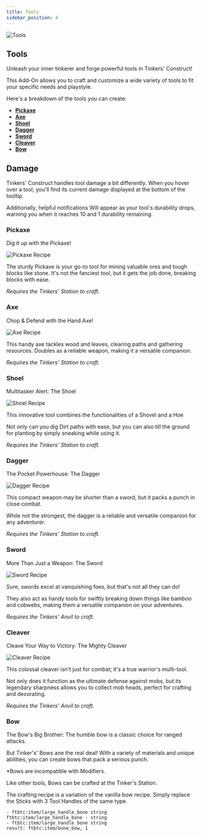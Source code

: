```yaml
---
title: Tools
sidebar_position: 4
---
```


![Tools](../../_assets/images/tinkers-tools.png)

## Tools

Unleash your inner tinkerer and forge powerful tools in Tinkers' Construct! 

This Add-On allows you to craft and customize a wide variety of tools to fit your specific needs and playstyle. 

Here's a breakdown of the tools you can create: 
 - [**Pickaxe**](./tools.md#pickaxe)
 - [**Axe**](./tools.md#axe)
 - [**Shoel**](./tools.md#shoel)
 - [**Dagger**](./tools.md#dagger)
 - [**Sword**](./tools.md#sword)
 - [**Cleaver**](./tools.md#cleaver)
 - [**Bow**](./tools.md#bow)

## Damage

Tinkers' Construct handles tool damage a bit differently.
When you hover over a tool, you'll find its current damage displayed at the bottom of the tooltip.

Additionally, helpful notifications Will appear as your tool's durability drops, warning you when it reaches 10 and 1 durability remaining.

### Pickaxe

Dig it up with the Pickaxe!

![Pickaxe Recipe](../../_assets/images/tinkers-pickaxe_recipe.png)

The sturdy Pickaxe is your go-to tool for mining valuable ores and tough blocks like stone. 
It's not the fanciest tool, but it gets the job done, breaking blocks with ease. 

*Requires the Tinkers' Station to craft.*

### Axe

Chop & Defend with the Hand Axe!

![Axe Recipe](../../_assets/images/tinkers-axe_recipe.png)

This handy axe tackles wood and leaves, clearing paths and gathering resources. 
Doubles as a reliable weapon, making it a versatile companion.

*Requires the Tinkers' Station to craft.*

### Shoel

Multitasker Alert: The Shoel

![Shoel Recipe](../../_assets/images/tinkers-shoel_recipe.png)

This innovative tool combines the functionalities of a Shovel and a Hoe

Not only can you dig Dirt paths with ease, but you can also till the ground for planting by simply sneaking while using it.

*Requires the Tinkers' Station to craft.*

### Dagger

The Pocket Powerhouse: The Dagger

![Dagger Recipe](../../_assets/images/tinkers-dagger_recipe.png)

This compact weapon may be shorter than a sword, but it packs a punch in close combat. 

While not the strongest, the dagger is a reliable and versatile companion for any adventurer.

*Requires the Tinkers' Station to craft.*

### Sword

More Than Just a Weapon: The Sword

![Sword Recipe](../../_assets/images/tinkers-sword_recipe.png)

Sure, swords excel at vanquishing foes, but that's not all they can do! 

They also act as handy tools for swiftly breaking down things like bamboo and cobwebs, making them a versatile companion on your adventures.

*Requires the Tinkers' Anvil to craft.*

### Cleaver

Cleave Your Way to Victory: The Mighty Cleaver

![Cleaver Recipe](../../_assets/images/tinkers-cleaver_recipe.png)

This colossal cleaver isn't just for combat; it's a true warrior's multi-tool. 

Not only does it function as the ultimate defense against mobs, but its legendary sharpness allows you to collect mob heads, perfect for crafting and decorating. 

*Requires the Tinkers' Anvil to craft.*

### Bow

The Bow's Big Brother: The humble bow is a classic choice for ranged attacks.

But Tinker's' Bows ane the real deal! With a variety of materials and unique abilities, you can create bows that pack a serious punch.

*Bows are incompatible with Modifiers.

Like other tools, Bows can be crafted at the Tinker's Station.

The crafting recipe is a variation of the vanilla bow recipe.
Simply replace the Sticks with 3 Tool Handles of the same type.

```crafting table,Tinker's Station
- ftbtc:item/large_handle_bone string
ftbtc:item/large_handle_bone - string
- ftbtc:item/large_handle_bone string
result: ftbtc:item/bone_bow, 1
```
